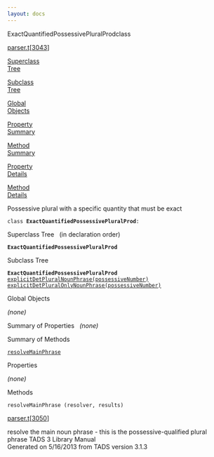 ```yaml
---
layout: docs
---
```

<span class="title">ExactQuantifiedPossessivePluralProd</span><span class="type">class</span>

[parser.t](../file/parser.t.html)\[[3043](../source/parser.t.html#3043)\]

[Superclass  
Tree](#_SuperClassTree_)

[Subclass  
Tree](#_SubClassTree_)

[Global  
Objects](#_ObjectSummary_)

[Property  
Summary](#_PropSummary_)

[Method  
Summary](#_MethodSummary_)

[Property  
Details](#_Properties_)

[Method  
Details](#_Methods_)



Possessive plural with a specific quantity that must be exact

`class `**`ExactQuantifiedPossessivePluralProd`**` : `



<span id="_SuperClassTree_"></span>



<span class="hdln">Superclass Tree</span>   (in declaration order)



**`ExactQuantifiedPossessivePluralProd`**  
<span id="_SubClassTree_"></span>



<span class="hdln">Subclass Tree</span>  



**`ExactQuantifiedPossessivePluralProd`**  
[`explicitDetPluralNounPhrase(possessiveNumber)`](../object/explicitDetPluralNounPhrase(possessiveNumber).html)  
[`explicitDetPluralOnlyNounPhrase(possessiveNumber)`](../object/explicitDetPluralOnlyNounPhrase(possessiveNumber).html)  
<span id="_ObjectSummary_"></span>



<span class="hdln">Global Objects</span>  



*(none)* <span id="_PropSummary_"></span>



<span class="hdln">Summary of Properties</span>  
*(none)* <span id="_MethodSummary_"></span>



<span class="hdln">Summary of Methods</span>  



[`resolveMainPhrase`](#resolveMainPhrase)

<span id="_Properties_"></span>



<span class="hdln">Properties</span>  



*(none)* <span id="_Methods_"></span>



<span class="hdln">Methods</span>  



<span id="resolveMainPhrase"></span>

`resolveMainPhrase (resolver, results)`

[parser.t](../file/parser.t.html)\[[3050](../source/parser.t.html#3050)\]



resolve the main noun phrase - this is the possessive-qualified plural
phrase
TADS 3 Library Manual  
Generated on 5/16/2013 from TADS version 3.1.3


